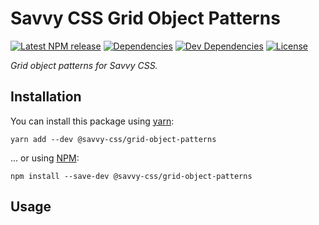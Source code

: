 # Savvy CSS Grid Object Patterns

[![Latest NPM release][npm-badge]][npm-badge-url]
[![Dependencies][dependencies-badge]][dependencies-badge-url]
[![Dev Dependencies][devDependencies-badge]][devDependencies-badge-url]
[![License][license-badge]][license-badge-url]

_Grid object patterns for Savvy CSS._

## Installation

You can install this package using [yarn](https://yarnpkg.com/en/docs/install):

```shell
yarn add --dev @savvy-css/grid-object-patterns
```

... or using [NPM](https://docs.npmjs.com/getting-started/installing-node):

```shell
npm install --save-dev @savvy-css/grid-object-patterns
```

## Usage


[npm-badge]: https://img.shields.io/npm/v/@savvy-css/@savvy-css/grid-object-patterns.svg
[npm-badge-url]: https://www.npmjs.com/package/@savvy-css/@savvy-css/grid-object-patterns
[license-badge]: https://img.shields.io/npm/l/@savvy-css/@savvy-css/grid-object-patterns.svg
[license-badge-url]: LICENSE
[dependencies-badge]: https://img.shields.io/david/savvy-css/@savvy-css/grid-object-patterns.svg
[dependencies-badge-url]: https://david-dm.org/savvy-css/@savvy-css/grid-object-patterns
[devDependencies-badge]: https://img.shields.io/david/dev/savvy-css/@savvy-css/grid-object-patterns.svg
[devDependencies-badge-url]: https://david-dm.org/savvy-css/@savvy-css/grid-object-patterns#info=devDependencies

